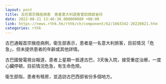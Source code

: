 ```yaml
---
layout: post
title: 古巴首宗猴痘病患　患者意大利遊客曾訪西部省份
date: 2022-08-21 13:46:30.000000000 +08:00
link: https://news.rthk.hk/rthk/ch/component/k2/1663342-20220821.htm
categories: rthk
---
```


古巴通報首宗猴痘病例，衛生部表示，患者是一名意大利旅客，目前情況「危急」，但未提供患者的年齡或其他詳情。

古巴國營電視台報道，患者上星期一抵達古巴，3天後入院，接受重症治療，一度心臟停頓，目前情況危急，有生命危險。

衛生部指，患者有租房，並造訪古巴西部省份多個地方。
